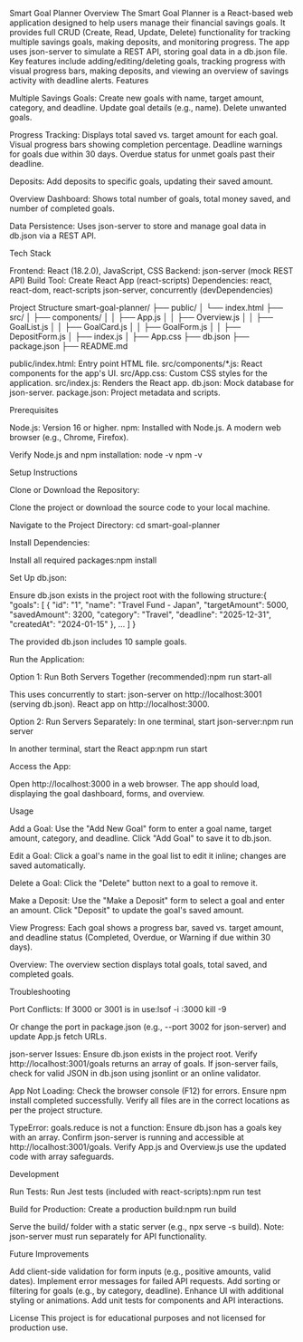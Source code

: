 Smart Goal Planner
Overview
The Smart Goal Planner is a React-based web application designed to help users manage their financial savings goals. It provides full CRUD (Create, Read, Update, Delete) functionality for tracking multiple savings goals, making deposits, and monitoring progress. The app uses json-server to simulate a REST API, storing goal data in a db.json file. Key features include adding/editing/deleting goals, tracking progress with visual progress bars, making deposits, and viewing an overview of savings activity with deadline alerts.
Features

Multiple Savings Goals:
Create new goals with name, target amount, category, and deadline.
Update goal details (e.g., name).
Delete unwanted goals.


Progress Tracking:
Displays total saved vs. target amount for each goal.
Visual progress bars showing completion percentage.
Deadline warnings for goals due within 30 days.
Overdue status for unmet goals past their deadline.


Deposits:
Add deposits to specific goals, updating their saved amount.


Overview Dashboard:
Shows total number of goals, total money saved, and number of completed goals.


Data Persistence:
Uses json-server to store and manage goal data in db.json via a REST API.



Tech Stack

Frontend: React (18.2.0), JavaScript, CSS
Backend: json-server (mock REST API)
Build Tool: Create React App (react-scripts)
Dependencies:
react, react-dom, react-scripts
json-server, concurrently (devDependencies)



Project Structure
smart-goal-planner/
├── public/
│   └── index.html
├── src/
│   ├── components/
│   │   ├── App.js
│   │   ├── Overview.js
│   │   ├── GoalList.js
│   │   ├── GoalCard.js
│   │   ├── GoalForm.js
│   │   ├── DepositForm.js
│   ├── index.js
│   ├── App.css
├── db.json
├── package.json
├── README.md


public/index.html: Entry point HTML file.
src/components/*.js: React components for the app's UI.
src/App.css: Custom CSS styles for the application.
src/index.js: Renders the React app.
db.json: Mock database for json-server.
package.json: Project metadata and scripts.

Prerequisites

Node.js: Version 16 or higher.
npm: Installed with Node.js.
A modern web browser (e.g., Chrome, Firefox).

Verify Node.js and npm installation:
node -v
npm -v

Setup Instructions

Clone or Download the Repository:

Clone the project or download the source code to your local machine.


Navigate to the Project Directory:
cd smart-goal-planner


Install Dependencies:

Install all required packages:npm install




Set Up db.json:

Ensure db.json exists in the project root with the following structure:{
  "goals": [
    {
      "id": "1",
      "name": "Travel Fund - Japan",
      "targetAmount": 5000,
      "savedAmount": 3200,
      "category": "Travel",
      "deadline": "2025-12-31",
      "createdAt": "2024-01-15"
    },
    ...
  ]
}


The provided db.json includes 10 sample goals.


Run the Application:

Option 1: Run Both Servers Together (recommended):npm run start-all

This uses concurrently to start:
json-server on http://localhost:3001 (serving db.json).
React app on http://localhost:3000.


Option 2: Run Servers Separately:
In one terminal, start json-server:npm run server


In another terminal, start the React app:npm run start






Access the App:

Open http://localhost:3000 in a web browser.
The app should load, displaying the goal dashboard, forms, and overview.



Usage

Add a Goal:
Use the "Add New Goal" form to enter a goal name, target amount, category, and deadline.
Click "Add Goal" to save it to db.json.


Edit a Goal:
Click a goal's name in the goal list to edit it inline; changes are saved automatically.


Delete a Goal:
Click the "Delete" button next to a goal to remove it.


Make a Deposit:
Use the "Make a Deposit" form to select a goal and enter an amount.
Click "Deposit" to update the goal's saved amount.


View Progress:
Each goal shows a progress bar, saved vs. target amount, and deadline status (Completed, Overdue, or Warning if due within 30 days).


Overview:
The overview section displays total goals, total saved, and completed goals.



Troubleshooting

Port Conflicts:
If 3000 or 3001 is in use:lsof -i :3000
kill -9 <PID>

Or change the port in package.json (e.g., --port 3002 for json-server) and update App.js fetch URLs.


json-server Issues:
Ensure db.json exists in the project root.
Verify http://localhost:3001/goals returns an array of goals.
If json-server fails, check for valid JSON in db.json using jsonlint or an online validator.


App Not Loading:
Check the browser console (F12) for errors.
Ensure npm install completed successfully.
Verify all files are in the correct locations as per the project structure.


TypeError: goals.reduce is not a function:
Ensure db.json has a goals key with an array.
Confirm json-server is running and accessible at http://localhost:3001/goals.
Verify App.js and Overview.js use the updated code with array safeguards.



Development

Run Tests:
Run Jest tests (included with react-scripts):npm run test




Build for Production:
Create a production build:npm run build


Serve the build/ folder with a static server (e.g., npx serve -s build).
Note: json-server must run separately for API functionality.



Future Improvements

Add client-side validation for form inputs (e.g., positive amounts, valid dates).
Implement error messages for failed API requests.
Add sorting or filtering for goals (e.g., by category, deadline).
Enhance UI with additional styling or animations.
Add unit tests for components and API interactions.

License
This project is for educational purposes and not licensed for production use.
